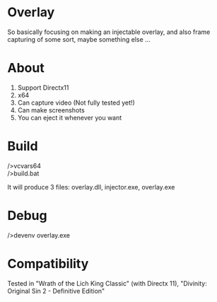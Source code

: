 # Overlay  
So basically focusing on making an injectable overlay, and also frame capturing of some sort, maybe something else ...  

# About  
1. Support Directx11
2. x64  
3. Can capture video (Not fully tested yet!)  
4. Can make screenshots  
5. You can eject it whenever you want  

# Build
/>vcvars64  
/>build.bat  

It will produce 3 files: overlay.dll, injector.exe, overlay.exe  

# Debug
/>devenv overlay.exe

# Compatibility
Tested in "Wrath of the Lich King Classic" (with Directx 11), "Divinity: Original Sin 2 - Definitive Edition"
